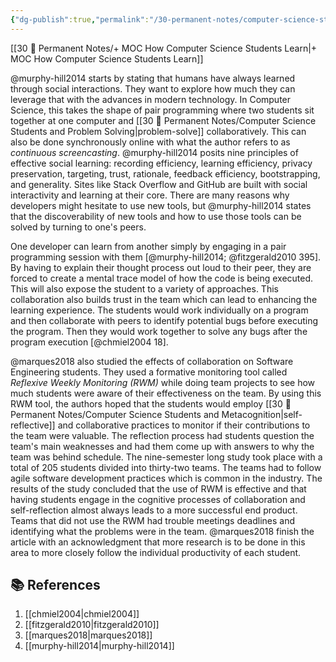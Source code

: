 ```yaml
---
{"dg-publish":true,"permalink":"/30-permanent-notes/computer-science-students-and-collaboration/","title":"Computer Science Students and Collaboration","tags":["🪴"],"noteIcon":"1","created":"Aug 30, 2024 17:33","updated":"Sep 12, 2024 23:24"}
---
```



[[30 🌲 Permanent Notes/+ MOC How Computer Science Students Learn\|+ MOC How Computer Science Students Learn]]

@murphy-hill2014 starts by stating that humans have always learned through social interactions. They want to explore how much they can leverage that with the advances in modern technology. In Computer Science, this takes the shape of pair programming where two students sit together at one computer and [[30 🌲 Permanent Notes/Computer Science Students and Problem Solving\|problem-solve]] collaboratively. This can also be done synchronously online with what the author refers to as _continuous screencasting_. @murphy-hill2014 posits nine principles of effective social learning: recording efficiency, learning efficiency, privacy preservation, targeting, trust, rationale, feedback efficiency, bootstrapping, and generality. Sites like Stack Overflow and GitHub are built with social interactivity and learning at their core. There are many reasons why developers might hesitate to use new tools, but @murphy-hill2014 states that the discoverability of new tools and how to use those tools can be solved by turning to one's peers.

One developer can learn from another simply by engaging in a pair programming session with them [@murphy-hill2014; @fitzgerald2010 395]. By having to explain their thought process out loud to their peer, they are forced to create a mental trace model of how the code is being executed. This will also expose the student to a variety of approaches. This collaboration also builds trust in the team which can lead to enhancing the learning experience. The students would work individually on a program and then collaborate with peers to identify potential bugs before executing the program. Then they would work together to solve any bugs after the program execution [@chmiel2004 18].

@marques2018 also studied the effects of collaboration on Software Engineering students. They used a formative monitoring tool called _Reflexive Weekly Monitoring (RWM)_ while doing team projects to see how much students were aware of their effectiveness on the team. By using this RWM tool, the authors hoped that the students would employ [[30 🌲 Permanent Notes/Computer Science Students and Metacognition\|self-reflective]] and collaborative practices to monitor if their contributions to the team were valuable. The reflection process had students question the team's main weaknesses and had them come up with answers to why the team was behind schedule. The nine-semester long study took place with a total of 205 students divided into thirty-two teams. The teams had to follow agile software development practices which is common in the industry. The results of the study concluded that the use of RWM is effective and that having students engage in the cognitive processes of collaboration and self-reflection almost always leads to a more successful end product. Teams that did not use the RWM had trouble meetings deadlines and identifying what the problems were in the team. @marques2018 finish the article with an acknowledgment that more research is to be done in this area to more closely follow the individual productivity of each student.

## 📚 References

1. [[chmiel2004\|chmiel2004]]
2. [[fitzgerald2010\|fitzgerald2010]]
3. [[marques2018\|marques2018]]
4. [[murphy-hill2014\|murphy-hill2014]]
